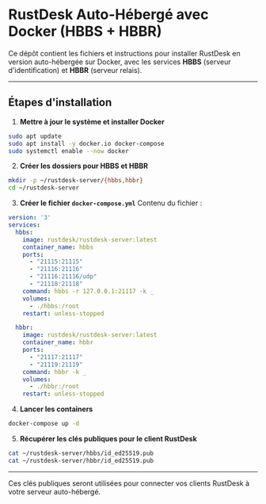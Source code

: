 # RustDesk Auto-Hébergé avec Docker (HBBS + HBBR)

Ce dépôt contient les fichiers et instructions pour installer RustDesk en version auto-hébergée sur Docker, avec les services **HBBS** (serveur d'identification) et **HBBR** (serveur relais).

---

## Étapes d'installation

1. **Mettre à jour le système et installer Docker**

```bash
sudo apt update
sudo apt install -y docker.io docker-compose
sudo systemctl enable --now docker
```

2. **Créer les dossiers pour HBBS et HBBR**

```bash
mkdir -p ~/rustdesk-server/{hbbs,hbbr}
cd ~/rustdesk-server
```

3. **Créer le fichier `docker-compose.yml`**
   Contenu du fichier :

```yaml
version: '3'
services:
  hbbs:
    image: rustdesk/rustdesk-server:latest
    container_name: hbbs
    ports:
      - "21115:21115"
      - "21116:21116"
      - "21116:21116/udp"
      - "21118:21118"
    command: hbbs -r 127.0.0.1:21117 -k _
    volumes:
      - ./hbbs:/root
    restart: unless-stopped

  hbbr:
    image: rustdesk/rustdesk-server:latest
    container_name: hbbr
    ports:
      - "21117:21117"
      - "21119:21119"
    command: hbbr -k _
    volumes:
      - ./hbbr:/root
    restart: unless-stopped
```

4. **Lancer les containers**

```bash
docker-compose up -d
```

5. **Récupérer les clés publiques pour le client RustDesk**

```bash
cat ~/rustdesk-server/hbbs/id_ed25519.pub
cat ~/rustdesk-server/hbbr/id_ed25519.pub
```

---

Ces clés publiques seront utilisées pour connecter vos clients RustDesk à votre serveur auto-hébergé.
